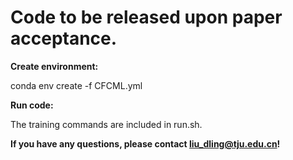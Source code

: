 # Code to be released upon paper acceptance.

**Create environment:**

conda env create -f CFCML.yml

**Run code:**

The training commands are included in run.sh.

**If you have any questions, please contact liu_dling@tju.edu.cn!**
